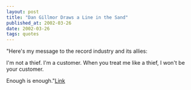 ```yaml
---
layout: post
title: "Dan Gillmor Draws a Line in the Sand"
published_at: 2002-03-26
date: 2002-03-26
tags: quotes
---
```


"Here's my message to the record industry and its allies:  

I'm not a thief. I'm a customer. When you treat me like a thief, I won't be your customer.  

Enough is enough."[Link](http://www.siliconvalley.com/mld/siliconvalley/2922052.htm)  